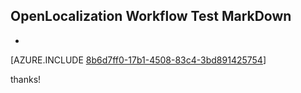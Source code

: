 ## OpenLocalization Workflow Test MarkDown
* 

[AZURE.INCLUDE [8b6d7ff0-17b1-4508-83c4-3bd891425754](calleeMd1.md)]

 
thanks!